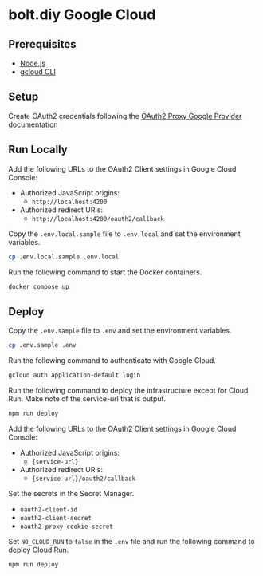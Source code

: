 # bolt.diy Google Cloud

## Prerequisites

- [Node.js](https://nodejs.org)
- [gcloud CLI](https://cloud.google.com/sdk/docs/install)

## Setup

Create OAuth2 credentials following the [OAuth2 Proxy Google Provider documentation](https://oauth2-proxy.github.io/oauth2-proxy/configuration/providers/google)

## Run Locally

Add the following URLs to the OAuth2 Client settings in Google Cloud Console:
- Authorized JavaScript origins:
  - `http://localhost:4200`
- Authorized redirect URIs:
  - `http://localhost:4200/oauth2/callback`

Copy the `.env.local.sample` file to `.env.local` and set the environment variables.

```bash
cp .env.local.sample .env.local
```

Run the following command to start the Docker containers.

```bash
docker compose up
```

## Deploy

Copy the `.env.sample` file to `.env` and set the environment variables.

```bash
cp .env.sample .env
```

Run the following command to authenticate with Google Cloud.

```bash
gcloud auth application-default login
```

Run the following command to deploy the infrastructure except for Cloud Run.
Make note of the service-url that is output.

```bash
npm run deploy
```

Add the following URLs to the OAuth2 Client settings in Google Cloud Console:
- Authorized JavaScript origins:
  - `{service-url}`
- Authorized redirect URIs:
  - `{service-url}/oauth2/callback`

Set the secrets in the Secret Manager.

- `oauth2-client-id`
- `oauth2-client-secret`
- `oauth2-proxy-cookie-secret`

Set `NO_CLOUD_RUN` to `false` in the `.env` file and run the following command to deploy Cloud Run.

```bash
npm run deploy
```
